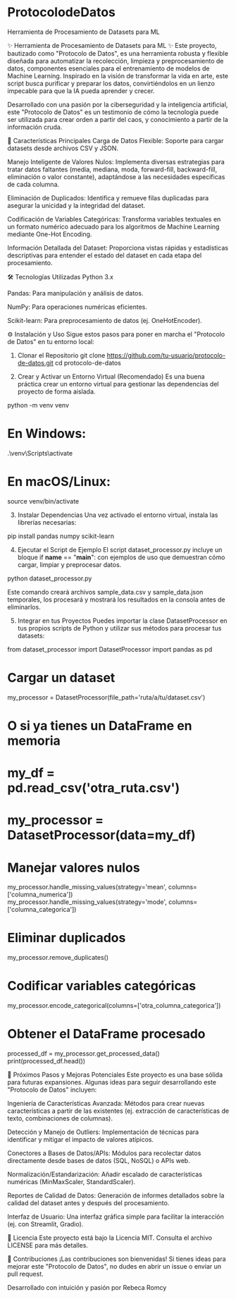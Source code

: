 # ProtocolodeDatos
Herramienta de Procesamiento de Datasets para ML


✨ Herramienta de Procesamiento de Datasets para ML ✨
Este proyecto, bautizado como "Protocolo de Datos", es una herramienta robusta y flexible diseñada para automatizar la recolección, limpieza y preprocesamiento de datos, componentes esenciales para el entrenamiento de modelos de Machine Learning. Inspirado en la visión de transformar la vida en arte, este script busca purificar y preparar los datos, convirtiéndolos en un lienzo impecable para que la IA pueda aprender y crecer.

Desarrollado con una pasión por la ciberseguridad y la inteligencia artificial, este "Protocolo de Datos" es un testimonio de cómo la tecnología puede ser utilizada para crear orden a partir del caos, y conocimiento a partir de la información cruda.

🚀 Características Principales
Carga de Datos Flexible: Soporte para cargar datasets desde archivos CSV y JSON.

Manejo Inteligente de Valores Nulos: Implementa diversas estrategias para tratar datos faltantes (media, mediana, moda, forward-fill, backward-fill, eliminación o valor constante), adaptándose a las necesidades específicas de cada columna.

Eliminación de Duplicados: Identifica y remueve filas duplicadas para asegurar la unicidad y la integridad del dataset.

Codificación de Variables Categóricas: Transforma variables textuales en un formato numérico adecuado para los algoritmos de Machine Learning mediante One-Hot Encoding.

Información Detallada del Dataset: Proporciona vistas rápidas y estadísticas descriptivas para entender el estado del dataset en cada etapa del procesamiento.

🛠️ Tecnologías Utilizadas
Python 3.x

Pandas: Para manipulación y análisis de datos.

NumPy: Para operaciones numéricas eficientes.

Scikit-learn: Para preprocesamiento de datos (ej. OneHotEncoder).

⚙️ Instalación y Uso
Sigue estos pasos para poner en marcha el "Protocolo de Datos" en tu entorno local:

1. Clonar el Repositorio
git clone https://github.com/tu-usuario/protocolo-de-datos.git
cd protocolo-de-datos

2. Crear y Activar un Entorno Virtual (Recomendado)
Es una buena práctica crear un entorno virtual para gestionar las dependencias del proyecto de forma aislada.

python -m venv venv
# En Windows:
.\venv\Scripts\activate
# En macOS/Linux:
source venv/bin/activate

3. Instalar Dependencias
Una vez activado el entorno virtual, instala las librerías necesarias:

pip install pandas numpy scikit-learn

4. Ejecutar el Script de Ejemplo
El script dataset_processor.py incluye un bloque if __name__ == "__main__": con ejemplos de uso que demuestran cómo cargar, limpiar y preprocesar datos.

python dataset_processor.py

Este comando creará archivos sample_data.csv y sample_data.json temporales, los procesará y mostrará los resultados en la consola antes de eliminarlos.

5. Integrar en tus Proyectos
Puedes importar la clase DatasetProcessor en tus propios scripts de Python y utilizar sus métodos para procesar tus datasets:

from dataset_processor import DatasetProcessor
import pandas as pd

# Cargar un dataset
my_processor = DatasetProcessor(file_path='ruta/a/tu/dataset.csv')

# O si ya tienes un DataFrame en memoria
# my_df = pd.read_csv('otra_ruta.csv')
# my_processor = DatasetProcessor(data=my_df)

# Manejar valores nulos
my_processor.handle_missing_values(strategy='mean', columns=['columna_numerica'])
my_processor.handle_missing_values(strategy='mode', columns=['columna_categorica'])

# Eliminar duplicados
my_processor.remove_duplicates()

# Codificar variables categóricas
my_processor.encode_categorical(columns=['otra_columna_categorica'])

# Obtener el DataFrame procesado
processed_df = my_processor.get_processed_data()
print(processed_df.head())

🔮 Próximos Pasos y Mejoras Potenciales
Este proyecto es una base sólida para futuras expansiones. Algunas ideas para seguir desarrollando este "Protocolo de Datos" incluyen:

Ingeniería de Características Avanzada: Métodos para crear nuevas características a partir de las existentes (ej. extracción de características de texto, combinaciones de columnas).

Detección y Manejo de Outliers: Implementación de técnicas para identificar y mitigar el impacto de valores atípicos.

Conectores a Bases de Datos/APIs: Módulos para recolectar datos directamente desde bases de datos (SQL, NoSQL) o APIs web.

Normalización/Estandarización: Añadir escalado de características numéricas (MinMaxScaler, StandardScaler).

Reportes de Calidad de Datos: Generación de informes detallados sobre la calidad del dataset antes y después del procesamiento.

Interfaz de Usuario: Una interfaz gráfica simple para facilitar la interacción (ej. con Streamlit, Gradio).

📄 Licencia
Este proyecto está bajo la Licencia MIT. Consulta el archivo LICENSE para más detalles.

💖 Contribuciones
¡Las contribuciones son bienvenidas! Si tienes ideas para mejorar este "Protocolo de Datos", no dudes en abrir un issue o enviar un pull request.

Desarrollado con intuición y pasión por Rebeca Romcy
